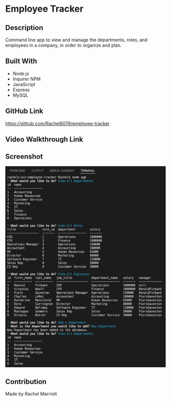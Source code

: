 # Employee Tracker

## Description
    
Command line app to view and manage the departments, roles, and employees in a company, in order to organize and plan.

## Built With
* Node.js
* Inquirer NPM
* JavaScript
* Express
* MySQL


## GitHub Link
https://github.com/Rachel8078/employee-tracker

## Video Walkthrough Link


## Screenshot
![](./assets/images/employee-tracker.png)

## Contribution
Made by Rachel Marriott
